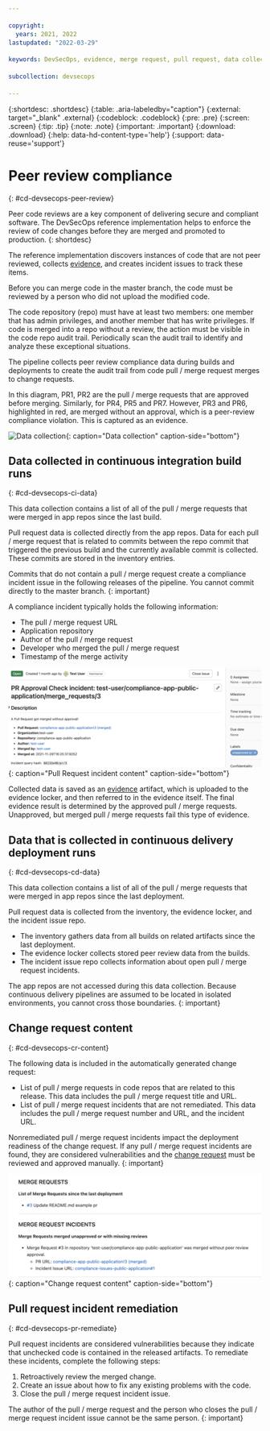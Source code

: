 ```yaml
---

copyright:
  years: 2021, 2022
lastupdated: "2022-03-29"

keywords: DevSecOps, evidence, merge request, pull request, data collection

subcollection: devsecops

---
```


{:shortdesc: .shortdesc}
{:table: .aria-labeledby="caption"}
{:external: target="_blank" .external}
{:codeblock: .codeblock}
{:pre: .pre}
{:screen: .screen}
{:tip: .tip}
{:note: .note}
{:important: .important}
{:download: .download}
{:help: data-hd-content-type='help'}
{:support: data-reuse='support'}

# Peer review compliance
{: #cd-devsecops-peer-review}

Peer code reviews are a key component of delivering secure and compliant software. The DevSecOps reference implementation helps to enforce the review of code changes before they are merged and promoted to production. 
{: shortdesc}

The reference implementation discovers instances of code that are not peer reviewed, collects [evidence](/docs/devsecops?topic=devsecops-cd-devsecops-collect-evidence), and creates incident issues to track these items.

Before you can merge code in the master branch, the code must be reviewed by a person who did not upload the modified code.

The code repository (repo) must have at least two members: one member that has admin privileges, and another member that has write privileges. If code is merged into a repo without a review, the action must be visible in the code repo audit trail. Periodically scan the audit trail to identify and analyze these exceptional situations.

The pipeline collects peer review compliance data during builds and deployments to create the audit trail from code pull / merge request merges to change requests.

In this diagram, PR1, PR2 are the pull / merge requests that are approved before merging. Similarly, for PR4, PR5 and PR7. However, PR3 and PR6, highlighted in red, are merged without an approval, which is a peer-review compliance violation. This is captured as an evidence. 

 ![Data collection](images/data-collection.svg){: caption="Data collection" caption-side="bottom"}
 
## Data collected in continuous integration build runs 
{: #cd-devsecops-ci-data}

This data collection contains a list of all of the pull / merge requests that were merged in app repos since the last build.

Pull request data is collected directly from the app repos. Data for each pull / merge request that is related to commits between the repo commit that triggered the previous build and the currently available commit is collected. These commits are stored in the inventory entries.

Commits that do not contain a pull / merge request create a compliance incident issue in the following releases of the pipeline. You cannot commit directly to the master branch.
{: important}

A compliance incident typically holds the following information:
* The pull / merge request URL
* Application repository
* Author of the pull / merge request
* Developer who merged the pull / merge request
* Timestamp of the merge activity

 ![Pull Request incident content](images/devsecops-pr-incident-issue.png){: caption="Pull Request incident content" caption-side="bottom"}

Collected data is saved as an [evidence](/docs/devsecops?topic=devsecops-cd-devsecops-collect-evidence) artifact, which is uploaded to the evidence locker, and then referred to in the evidence itself. The final evidence result is determined by the approved pull / merge requests. Unapproved, but merged pull / merge requests fail this type of evidence.

## Data that is collected in continuous delivery deployment runs 
{: #cd-devsecops-cd-data}

This data collection contains a list of all of the pull / merge requests that were merged in app repos since the last deployment. 

Pull request data is collected from the inventory, the evidence locker, and the incident issue repo.

* The inventory gathers data from all builds on related artifacts since the last deployment.
* The evidence locker collects stored peer review data from the builds.
* The incident issue repo collects information about open pull / merge request incidents.

The app repos are not accessed during this data collection. Because continuous delivery pipelines are assumed to be located in isolated environments, you cannot cross those boundaries.
{: important}

## Change request content 
{: #cd-devsecops-cr-content}

The following data is included in the automatically generated change request:

* List of pull / merge requests in code repos that are related to this release. This data includes the pull / merge request title and URL.
* List of pull / merge request incidents that are not remediated. This data includes the pull / merge request number and URL, and the incident URL.

Nonremediated pull / merge request incidents impact the deployment readiness of the change request. If any pull / merge request incidents are found, they are considered vulnerabilities and the [change request](/docs/devsecops?topic=devsecops-cd-devsecops-approve-cr) must be reviewed and approved manually.
{: important}

![Change request content](images/devsecops-pr-incident-change-request-content.png){: caption="Change request content" caption-side="bottom"}


## Pull request incident remediation
{: #cd-devsecops-pr-remediate}

Pull request incidents are considered vulnerabilities because they indicate that unchecked code is contained in the released artifacts. To remediate these incidents, complete the following steps:

1. Retroactively review the merged change.
1. Create an issue about how to fix any existing problems with the code.
1. Close the pull / merge request incident issue.

The author of the pull / merge request and the person who closes the pull / merge request incident issue cannot be the same person.
{: important}
